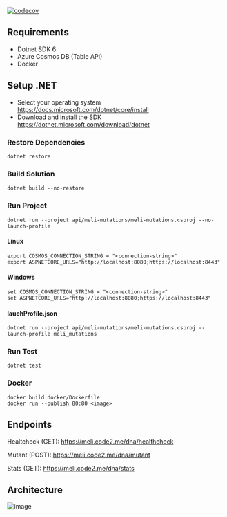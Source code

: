 
[![codecov](https://codecov.io/gh/Rolandogarciam/mutations-app/branch/main/graph/badge.svg?token=6G51TC57VJ)](https://codecov.io/gh/Rolandogarciam/mutations-app)

## Requirements 
  - Dotnet SDK 6
  - Azure Cosmos DB (Table API)
  - Docker

## Setup .NET

 - Select your operating system  https://docs.microsoft.com/dotnet/core/install
- Download and install the SDK https://dotnet.microsoft.com/download/dotnet

### Restore Dependencies
`dotnet restore`

### Build Solution
`dotnet build --no-restore`

### Run Project
`dotnet run --project api/meli-mutations/meli-mutations.csproj --no-launch-profile`

#### Linux
```
export COSMOS_CONNECTION_STRING = "<connection-string>"
export ASPNETCORE_URLS="http://localhost:8080;https://localhost:8443"
```
#### Windows

```
set COSMOS_CONNECTION_STRING = "<connection-string>"
set ASPNETCORE_URLS="http://localhost:8080;https://localhost:8443"
```

#### lauchProfile.json

`dotnet run --project api/meli-mutations/meli-mutations.csproj --launch-profile meli_mutations`

### Run Test

`dotnet test`

### Docker

```
docker build docker/Dockerfile
docker run --publish 80:80 <image>
```

## Endpoints 

Healtcheck (GET): https://meli.code2.me/dna/healthcheck

Mutant (POST): https://meli.code2.me/dna/mutant

Stats (GET): https://meli.code2.me/dna/stats

## Architecture
![image](https://firebasestorage.googleapis.com/v0/b/rolandogarciam-3b3a2.appspot.com/o/mutant-app-architecture.png?alt=media&token=48b0ce79-a3ae-4f6d-b2b3-ea43a33f1f5c) 
